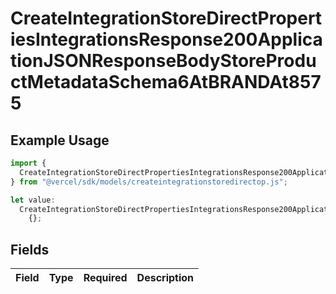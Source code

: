 # CreateIntegrationStoreDirectPropertiesIntegrationsResponse200ApplicationJSONResponseBodyStoreProductMetadataSchema6AtBRANDAt8575

## Example Usage

```typescript
import {
  CreateIntegrationStoreDirectPropertiesIntegrationsResponse200ApplicationJSONResponseBodyStoreProductMetadataSchema6AtBRANDAt8575,
} from "@vercel/sdk/models/createintegrationstoredirectop.js";

let value:
  CreateIntegrationStoreDirectPropertiesIntegrationsResponse200ApplicationJSONResponseBodyStoreProductMetadataSchema6AtBRANDAt8575 =
    {};
```

## Fields

| Field       | Type        | Required    | Description |
| ----------- | ----------- | ----------- | ----------- |